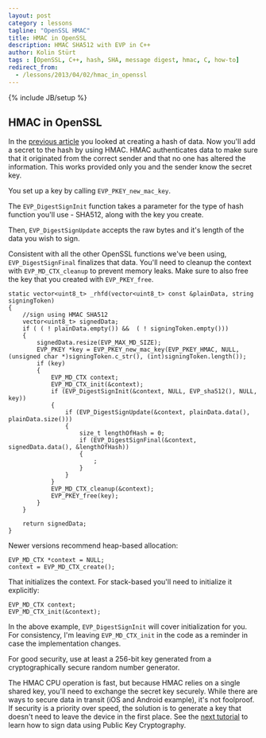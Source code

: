 ```yaml
---
layout: post
category : lessons
tagline: "OpenSSL HMAC"
title: HMAC in OpenSSL
description: HMAC SHA512 with EVP in C++
author: Kolin Stürt
tags : [OpenSSL, C++, hash, SHA, message digest, hmac, C, how-to]
redirect_from:
  - /lessons/2013/04/02/hmac_in_openssl
---
```

{% include JB/setup %}

## HMAC in OpenSSL

In the [previous article](https://kolinsturt.github.io/lessons/2013/04/01/sha_using_openssl) you looked at creating a hash of data. Now you'll add a secret to the hash by using HMAC. HMAC authenticates data to make sure that it originated from the correct sender and that no one has altered the information. This works provided only you and the sender know the secret key.

You set up a key by calling `EVP_PKEY_new_mac_key`.

The `EVP_DigestSignInit` function takes a parameter for the type of hash function you'll use - SHA512, along with the key you create.

Then, `EVP_DigestSignUpdate` accepts the raw bytes and it's length of the data you wish to sign.

Consistent with all the other OpenSSL functions we've been using, `EVP_DigestSignFinal` finalizes that data. You'll need to cleanup the context with `EVP_MD_CTX_cleanup` to prevent memory leaks.
Make sure to also free the key that you created with `EVP_PKEY_free`.

    static vector<uint8_t> _rhfd(vector<uint8_t> const &plainData, string signingToken)
    {
        //sign using HMAC SHA512
        vector<uint8_t> signedData;
        if ( ( ! plainData.empty()) &&  ( ! signingToken.empty()))
        {
            signedData.resize(EVP_MAX_MD_SIZE);
            EVP_PKEY *key = EVP_PKEY_new_mac_key(EVP_PKEY_HMAC, NULL, (unsigned char *)signingToken.c_str(), (int)signingToken.length());
            if (key)
            {
                EVP_MD_CTX context;
                EVP_MD_CTX_init(&context);
                if (EVP_DigestSignInit(&context, NULL, EVP_sha512(), NULL, key))
                {
                    if (EVP_DigestSignUpdate(&context, plainData.data(), plainData.size()))
                    {
                        size_t lengthOfHash = 0;
                        if (EVP_DigestSignFinal(&context, signedData.data(), &lengthOfHash))
                        {
                            ;
                        }
                    }
                }
                EVP_MD_CTX_cleanup(&context);
                EVP_PKEY_free(key);
            }
        }

        return signedData;
    }
    
Newer versions recommend heap-based allocation:

    EVP_MD_CTX *context = NULL;
    context = EVP_MD_CTX_create();

That initializes the context. For stack-based you'll need to initialize it explicitly:

    EVP_MD_CTX context;
    EVP_MD_CTX_init(&context);
 
In the above example, `EVP_DigestSignInit` will cover initialization for you. For consistency, I'm leaving `EVP_MD_CTX_init` in the code as a reminder in case the implementation changes.

For good security, use at least a 256-bit key generated from a cryptographically secure random number generator. 

The HMAC CPU operation is fast, but because HMAC relies on a single shared key, you'll need to exchange the secret key securely. While there are ways to secure data in transit (iOS and Android example), it's not foolproof. If security is a priority over speed, the solution is to generate a key that doesn't need to leave the device in the first place. See the [next tutorial](https://kolinsturt.github.io/lessons/2013/04/03/ecdsa_in_openssl) to learn how to sign data using Public Key Cryptography.
